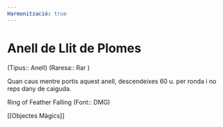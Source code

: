 ```yaml
---
Harmonització: true
---
```

# Anell de Llit de Plomes

(Tipus:: Anell) (Raresa:: Rar )

Quan caus mentre portis aquest anell, descendeixes 60 u. per ronda i no reps dany de caiguda.

Ring of Feather Falling (Font:: DMG)

[[Objectes Màgics]]